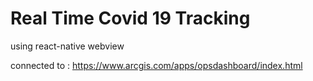 # Real Time Covid 19 Tracking

using react-native webview

connected to : <a>https://www.arcgis.com/apps/opsdashboard/index.html</a>

